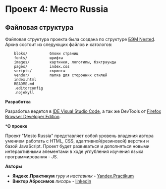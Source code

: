 # Проект 4: Место Russia

## Файловая структура
Файловая структура проекта была создана по структуре [БЭМ Nested](https://ru.bem.info/methodology/filestructure/). Архив состоит из следующих файлов и катологов:

        bloks/          блоки страниц
        fonts/          шрифты
        images/         картинки, логотипы, бэкграунды
        pages/          index.css
        scripts/        скрипты
        vendor/         папка для сторонних стилей
        index.html
        README.md
        .editorconfig
        .nojekyll


**Разработка**

Разработка ведется в [IDE Visual Studio Code](https://visualstudio.microsoft.com/ru/vs/), а так же DevTools от [Firefox Browser Developer Edition](https://www.mozilla.org/ru/firefox/developer/).

***О проеке**

Проект "Mesto Russia" представляет собой уровень владения автора умением работать с HTML, CSS, адаптивной(резиновой) верстки и базой JavaScript. Проект будет развиваться и дополняться новыми интерактивными элементами в ходе углубления изучения языка программирования - JS.

**Авторы**
* **Яндекс.Практикум** *гуру и наставник* - [Yandex.Practikum](https://praktikum.yandex.ru)
* **Виктор Абросимов** *писарь* - [linkedin](https://www.linkedin.com/in/victor-abrosimov-631b6b1a4/)



